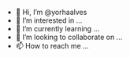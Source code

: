 - 👋 Hi, I’m @yorhaalves
- 👀 I’m interested in ...
- 🌱 I’m currently learning ...
- 💞️ I’m looking to collaborate on ...
- 📫 How to reach me ...

<!---
yorhaalves/yorhaalves is a ✨ special ✨ repository because its `README.md` (this file) appears on your GitHub profile.
You can click the Preview link to take a look at your changes.
--->
